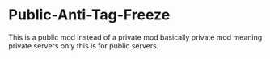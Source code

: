 # Public-Anti-Tag-Freeze
This is a public mod instead of a private mod basically private mod meaning private servers only this is for public servers.
